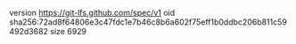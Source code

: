 version https://git-lfs.github.com/spec/v1
oid sha256:72ad8f64806e3c47fdc1e7b46c8b6a602f75eff1b0ddbc206b811c59492d3682
size 6929
